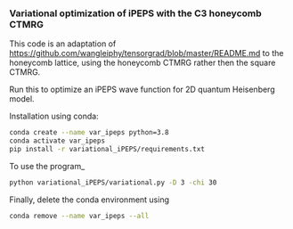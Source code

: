 



### Variational optimization of iPEPS with the C3 honeycomb CTMRG

This code is an adaptation of https://github.com/wangleiphy/tensorgrad/blob/master/README.md to the honeycomb lattice, using the honeycomb CTMRG rather then the square CTMRG.

Run this to optimize an iPEPS wave function for 2D quantum Heisenberg model. 
 
Installation using conda:

```bash
conda create --name var_ipeps python=3.8
conda activate var_ipeps
pip install -r variational_iPEPS/requirements.txt
```

To use the program_
```bash
python variational_iPEPS/variational.py -D 3 -chi 30 
```

Finally, delete the conda environment using
```bash
conda remove --name var_ipeps --all
```


